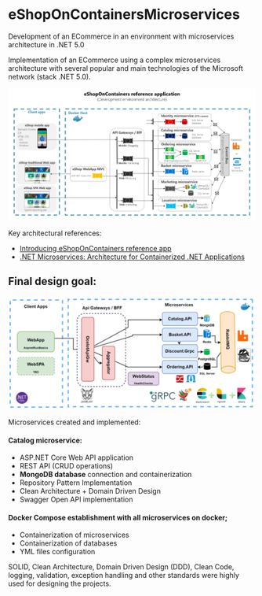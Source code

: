 # eShopOnContainersMicroservices
Development of an ECommerce in an environment with microservices architecture in .NET 5.0

Implementation of an ECommerce using a complex microservices architecture with several popular and main technologies of the Microsoft network (stack .NET 5.0).

![Microsoft_eShopOn](/HelperResources/eShopOnContainers-Architecture-Microsoft.png)

Key architectural references:
* [Introducing eShopOnContainers reference app](https://docs.microsoft.com/en-us/dotnet/architecture/cloud-native/introduce-eshoponcontainers-reference-app)
* [.NET Microservices: Architecture for Containerized .NET Applications](https://docs.microsoft.com/en-us/dotnet/architecture/microservices/)

## Final design goal:

![Microservices_Arch_Applied](/HelperResources/Applied%20Project%20Architecture.png)

Microservices created and implemented:
#### Catalog microservice: 
* ASP.NET Core Web API application 
* REST API (CRUD operations)
* **MongoDB database** connection and containerization
* Repository Pattern Implementation
* Clean Architecture + Domain Driven Design
* Swagger Open API implementation	

#### Docker Compose establishment with all microservices on docker;
* Containerization of microservices
* Containerization of databases
* YML files configuration

SOLID, Clean Architecture, Domain Driven Design (DDD), Clean Code, logging, validation, exception handling and other standards were highly used for designing the projects.